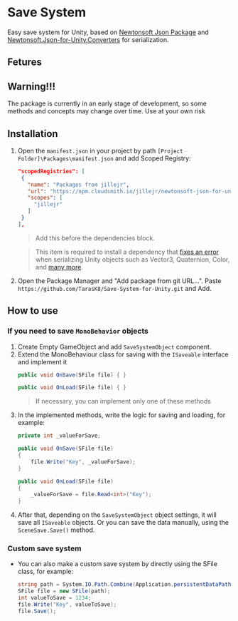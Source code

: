 # Save System
 Easy save system for Unity, based on [Newtonsoft Json Package](https://docs.unity3d.com/Packages/com.unity.nuget.newtonsoft-json@3.2/manual/index.html) and [Newtonsoft.Json-for-Unity.Converters](https://github.com/applejag/Newtonsoft.Json-for-Unity.Converters) for serialization.
 ## Fetures

## Warning!!!
The package is currently in an early stage of development, so some methods and concepts may change over time. Use at your own risk

## Installation
1. Open the `manifest.json` in your project by path `[Project Folder]\Packages\manifest.json` and add Scoped Registry:
   ```json
   "scopedRegistries": [
    {
      "name": "Packages from jillejr",
      "url": "https://npm.cloudsmith.io/jillejr/newtonsoft-json-for-unity/",
      "scopes": [
        "jillejr"
      ]
    }
   ],
   ```
   > Add this before the dependencies block.
   
   > This item is required to install a dependency that [fixes an error](https://github.com/applejag/Newtonsoft.Json-for-Unity.Converters?tab=readme-ov-file#what-does-it-solve) when serializing Unity objects such as Vector3, Quaternion, Color, and [many more](https://github.com/applejag/Newtonsoft.Json-for-Unity.Converters/blob/master/Doc/Compatability-table.md).
2. Open the Package Manager and "Add package from git URL...". Paste `https://github.com/TarasK8/Save-System-for-Unity.git` and Add.

## How to use
### If you need to save `MonoBehavior` objects
1. Create Empty GameObject and add `SaveSystemObject` component.
2. Extend the MonoBehaviour class for saving with the `ISaveable` interface and implement it
   ```csharp
   public void OnSave(SFile file) { }

   public void OnLoad(SFile file) { }
   ```
   > If necessary, you can implement only one of these methods
3. In the implemented methods, write the logic for saving and loading, for example:
   ```csharp
   private int _valueForSave;
   
   public void OnSave(SFile file)
   {
       file.Write("Key", _valueForSave);
   }

   public void OnLoad(SFile file)
   {
       _valueForSave = file.Read<int>("Key");
   }
   ```
4. After that, depending on the `SaveSystemObject` object settings, it will save all `ISaveable` objects. Or you can save the data manually, using the `SceneSave.Save()` method.
### Custom save system
- You can also make a custom save system by directly using the SFile class, for example:
  ```csharp
  string path = System.IO.Path.Combine(Application.persistentDataPath, "Saves/save.json");
  SFile file = new SFile(path);
  int valueToSave = 1234;
  file.Write("Key", valueToSave);
  file.Save();
  ```
